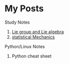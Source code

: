 # My Posts

Study Notes

1.  [Lie group and Lie algebra](https://yk-liu.github.io/posts/20180425-Lie-group-and-Lie-algebra.html)
2. [statistical Mechanics](20180425-Statistical-mechanics.html)



Python/Linux Notes

1. Python cheat sheet



